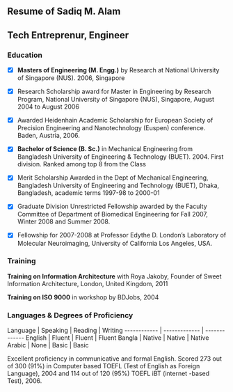 ## Resume of Sadiq M. Alam

## Tech Entreprenur, Engineer




### Education

- [x] **Masters of Engineering (M. Engg.)** by Research at National University of Singapore (NUS). 2006, Singapore

- [x] Research Scholarship award for Master in Engineering by Research Program, National University of Singapore (NUS), Singapore, August 2004 to August 2006

- [x] Awarded Heidenhain Academic Scholarship for European Society of Precision Engineering and Nanotechnology (Euspen) conference. Baden, Austria, 2006.

- [x] **Bachelor of Science (B. Sc.)** in Mechanical Engineering from Bangladesh University of Engineering & Technology (BUET). 2004. First division. Ranked among top 8 from the Class

- [x] Merit Scholarship Awarded in the Dept of Mechanical Engineering, Bangladesh University of Engineering and Technology (BUET), Dhaka, Bangladesh, academic terms 1997-98 to 2000-01

- [x] Graduate Division Unrestricted Fellowship awarded by the Faculty Committee of Department of Biomedical Engineering for Fall 2007, Winter 2008 and Summer 2008.

- [x] Fellowship for 2007-2008 at Professor Edythe D. London’s Laboratory of Molecular Neuroimaging, University of California Los Angeles, USA.


### Training

**Training on Information Architecture** with Roya Jakoby, Founder of Sweet Information Architecture, London, United Kingdom, 2011

**Training on ISO 9000** in workshop by BDJobs, 2004


### Languages & Degrees of Proficiency

Language | Speaking | Reading | Writing 
------------ | ------------- | -------------
English | Fluent | Fluent | Fluent
Bangla | Native | Native | Native
Arabic | None | Basic | Basic

Excellent proficiency in communicative and formal English. Scored 273 out of 300 (91%) in Computer based TOEFL (Test of English as Foreign Language), 2004 and 114 out of 120 (95%) TOEFL iBT (internet -based Test), 2006.

